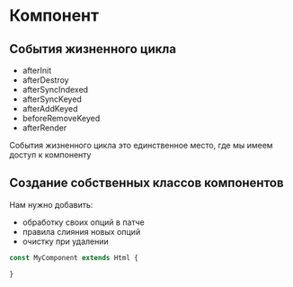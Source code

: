 # Компонент


## События жизненного цикла

- afterInit
- afterDestroy
- afterSyncIndexed
- afterSyncKeyed
- afterAddKeyed
- beforeRemoveKeyed
- afterRender

События жизненного цикла это единственное место, где мы имеем доступ к компоненту

## Создание собственных классов компонентов

Нам нужно добавить:
- обработку своих опций в патче
- правила слияния новых опций
- очистку при удалении

```javascript
const MyComponent extends Html {

}


```